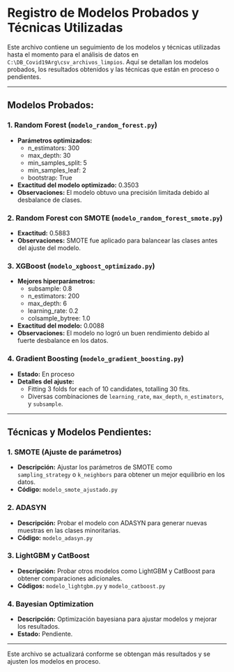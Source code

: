 
# Registro de Modelos Probados y Técnicas Utilizadas

Este archivo contiene un seguimiento de los modelos y técnicas utilizadas hasta el momento para el análisis de datos en `C:\DB_Covid19Arg\csv_archivos_limpios`. Aquí se detallan los modelos probados, los resultados obtenidos y las técnicas que están en proceso o pendientes.

---

## Modelos Probados:

### 1. Random Forest (`modelo_random_forest.py`)
   - **Parámetros optimizados:** 
     - n_estimators: 300
     - max_depth: 30
     - min_samples_split: 5
     - min_samples_leaf: 2
     - bootstrap: True
   - **Exactitud del modelo optimizado:** 0.3503
   - **Observaciones:** El modelo obtuvo una precisión limitada debido al desbalance de clases.

### 2. Random Forest con SMOTE (`modelo_random_forest_smote.py`)
   - **Exactitud:** 0.5883
   - **Observaciones:** SMOTE fue aplicado para balancear las clases antes del ajuste del modelo.

### 3. XGBoost (`modelo_xgboost_optimizado.py`)
   - **Mejores hiperparámetros:**
     - subsample: 0.8
     - n_estimators: 200
     - max_depth: 6
     - learning_rate: 0.2
     - colsample_bytree: 1.0
   - **Exactitud del modelo:** 0.0088
   - **Observaciones:** El modelo no logró un buen rendimiento debido al fuerte desbalance en los datos.

### 4. Gradient Boosting (`modelo_gradient_boosting.py`)
   - **Estado:** En proceso
   - **Detalles del ajuste:**
     - Fitting 3 folds for each of 10 candidates, totalling 30 fits.
     - Diversas combinaciones de `learning_rate`, `max_depth`, `n_estimators`, y `subsample`.

---

## Técnicas y Modelos Pendientes:

### 1. SMOTE (Ajuste de parámetros)
   - **Descripción:** Ajustar los parámetros de SMOTE como `sampling_strategy` o `k_neighbors` para obtener un mejor equilibrio en los datos.
   - **Código:** `modelo_smote_ajustado.py`

### 2. ADASYN
   - **Descripción:** Probar el modelo con ADASYN para generar nuevas muestras en las clases minoritarias.
   - **Código:** `modelo_adasyn.py`

### 3. LightGBM y CatBoost
   - **Descripción:** Probar otros modelos como LightGBM y CatBoost para obtener comparaciones adicionales.
   - **Códigos:** `modelo_lightgbm.py` y `modelo_catboost.py`

### 4. Bayesian Optimization
   - **Descripción:** Optimización bayesiana para ajustar modelos y mejorar los resultados.
   - **Estado:** Pendiente.

---

Este archivo se actualizará conforme se obtengan más resultados y se ajusten los modelos en proceso.
